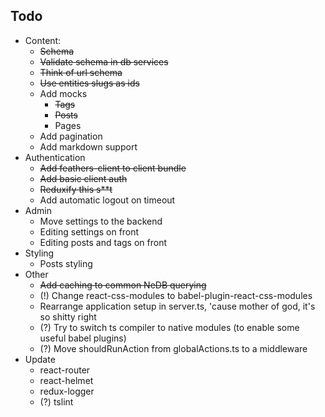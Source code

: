 ## Todo
- Content:
    - ~~Schema~~
    - ~~Validate schema in db services~~
    - ~~Think of url schema~~
    - ~~Use entities slugs as ids~~
    - Add mocks
        - ~~Tags~~
        - ~~Posts~~
        - Pages
    - Add pagination
    - Add markdown support
- Authentication
    - ~~Add feathers-client to client bundle~~
    - ~~Add basic client auth~~
    - ~~Reduxify this s**t~~
    - Add automatic logout on timeout
- Admin
    - Move settings to the backend
    - Editing settings on front
    - Editing posts and tags on front
- Styling
    - Posts styling
- Other
    - ~~Add caching to common NeDB querying~~
    - (!) Change react-css-modules to babel-plugin-react-css-modules
    - Rearrange application setup in server.ts, 'cause mother of god, it's so shitty right 
    - (?) Try to switch ts compiler to native modules (to enable some useful babel plugins)
    - (?) Move shouldRunAction from globalActions.ts to a middleware
- Update
    - react-router
    - react-helmet
    - redux-logger
    - (?) tslint
